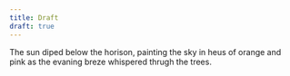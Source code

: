 ```yaml
---
title: Draft
draft: true
---
```


The sun diped below the horison, painting the sky in heus of orange and pink as the evaning breze whispered thrugh the trees.
